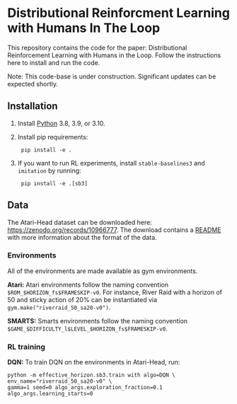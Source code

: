 # Distributional Reinforcment Learning with Humans In The Loop 

This repository contains the code for the paper: Distributional Reinforcement Learning with Humans in the Loop. Follow the instructions here to install and run the code. 


Note: This code-base is under construction. Significant updates can be expected shortly. 



## Installation

1. Install [Python](https://www.python.org/) 3.8, 3.9, or 3.10. 


2. Install pip requirements:

        pip install -e .

5. If you want to run RL experiments, install `stable-baselines3` and `imitation` by running:

        pip install -e .[sb3]


## Data

The Atari-Head dataset can be downloaded here: https://zenodo.org/records/10966777. The download contains a [README](./data/bridge_dataset/README.md) with more information about the format of the data.

### Environments

All of the environments are made available as gym environments.

**Atari:** Atari environments follow the naming convention `$ROM_$HORIZON_fs$FRAMESKIP-v0`. For instance, River Raid with a horizon of 50 and sticky action of 20\% can be instantiated via `gym.make("riverraid_50_sa20-v0")`.

**SMARTS:** Smarts environments follow the naming convention `$GAME_$DIFFICULTY_l$LEVEL_$HORIZON_fs$FRAMESKIP-v0`. 



### RL training


**DQN:** To train DQN on the environments in Atari-Head, run:

    python -m effective_horizon.sb3.train with algo=DQN \
    env_name="riverraid_50_sa20-v0" \
    gamma=1 seed=0 algo_args.exploration_fraction=0.1 algo_args.learning_starts=0

